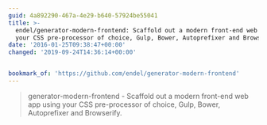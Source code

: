 ```yaml
---
guid: 4a892290-467a-4e29-b640-57924be55041
title: >-
  endel/generator-modern-frontend: Scaffold out a modern front-end web app using
  your CSS pre-processor of choice, Gulp, Bower, Autoprefixer and Browserify.
date: '2016-01-25T09:38:47+00:00'
changed: '2019-09-24T14:36:14+00:00'


bookmark_of: 'https://github.com/endel/generator-modern-frontend'
---
```



<blockquote>generator-modern-frontend - Scaffold out a modern front-end web app using your CSS pre-processor of choice, Gulp, Bower, Autoprefixer and Browserify.</blockquote>
